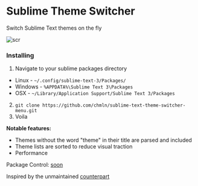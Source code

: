 # Sublime Theme Switcher
Switch Sublime Text themes on the fly

![scr](https://cloud.githubusercontent.com/assets/11352152/14230693/b6e33c28-f92f-11e5-8d6c-b2e32054f804.png)

### Installing
1. Navigate to your sublime packages directory 
  * Linux - `~/.config/sublime-text-3/Packages/`
  * Windows - `%APPDATA%\Sublime Text 3\Packages`
  * OSX - `~/Library/Application Support/Sublime Text 3/Packages`
2. `git clone https://github.com/chmln/sublime-text-theme-switcher-menu.git`
3. Voila


**Notable features:**
* Themes without the word "theme" in their title are parsed and included
* Theme lists are sorted to reduce visual traction
* Performance

Package Control: [soon](https://github.com/wbond/package_control_channel/pull/5383)

Inspired by the unmaintained [counterpart](https://github.com/geekpradd/Theme-Switcher)
